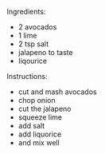 Ingredients:
- 2 avocados
- 1 lime
- 2 tsp salt
- jalapeno to taste
- liqourice

Instructions:
- cut and mash avocados
- chop onion
- cut the jalapeno
- squeeze lime
- add salt
- add liquorice
- and mix well
